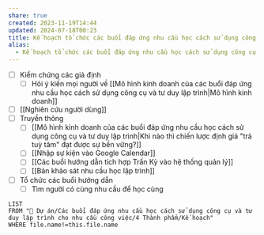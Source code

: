 ```yaml
---
share: true
created: 2023-11-19T14:44
updated: 2024-07-18T00:23
title: Kế hoạch tổ chức các buổi đáp ứng nhu cầu học cách sử dụng công cụ và tư duy lập trình
alias:
  - Kế hoạch tổ chức các buổi đáp ứng nhu cầu học cách sử dụng công cụ và tư duy lập trình
---
```

- [ ] Kiểm chứng các giả định
	- [ ] Hỏi ý kiến mọi người về [[Mô hình kinh doanh của các buổi đáp ứng nhu cầu học cách sử dụng công cụ và tư duy lập trình|Mô hình kinh doanh]]
- [ ] [[Nghiên cứu người dùng]] 
- [ ] Truyền thông
	- [ ] [[Mô hình kinh doanh của các buổi đáp ứng nhu cầu học cách sử dụng công cụ và tư duy lập trình|Khi nào thì chiến lược định giá "trả tuỳ tâm" đạt được sự bền vững?]]
	- [ ] [[Nhập sự kiện vào Google Calendar]]
	- [ ] [[Các buổi hướng dẫn tích hợp Trấn Kỳ vào hệ thống quản lý]]
	- [ ] [[Bản khảo sát nhu cầu học lập trình]]
- [ ] Tổ chức các buổi hướng dẫn
	- [ ] Tìm người có cùng nhu cầu để học cùng

```dataview
LIST
FROM "📐 Dự án/Các buổi đáp ứng nhu cầu học cách sử dụng công cụ và tư duy lập trình cho nhu cầu công việc/4 Thành phẩm/Kế hoạch" 
WHERE file.name!=this.file.name
```
